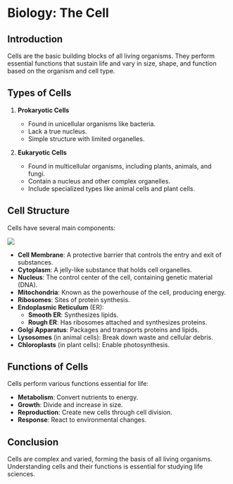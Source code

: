 # Biology: The Cell

## Introduction
Cells are the basic building blocks of all living organisms. They perform essential functions that sustain life and vary in size, shape, and function based on the organism and cell type.

## Types of Cells
1. **Prokaryotic Cells**
   - Found in unicellular organisms like bacteria.
   - Lack a true nucleus.
   - Simple structure with limited organelles.

2. **Eukaryotic Cells**
   - Found in multicellular organisms, including plants, animals, and fungi.
   - Contain a nucleus and other complex organelles.
   - Include specialized types like animal cells and plant cells.

## Cell Structure
Cells have several main components:

![](https://media.istockphoto.com/id/1405605956/vector/anatomy-of-animal-cell.jpg?s=612x612&w=0&k=20&c=cyVt6CT3Sr0R7MRvSe4C3wNYtYnynNguHlhZcF4bxmY=)

- **Cell Membrane**: A protective barrier that controls the entry and exit of substances.
- **Cytoplasm**: A jelly-like substance that holds cell organelles.
- **Nucleus**: The control center of the cell, containing genetic material (DNA).
- **Mitochondria**: Known as the powerhouse of the cell, producing energy.
- **Ribosomes**: Sites of protein synthesis.
- **Endoplasmic Reticulum** (ER):
  - **Smooth ER**: Synthesizes lipids.
  - **Rough ER**: Has ribosomes attached and synthesizes proteins.
- **Golgi Apparatus**: Packages and transports proteins and lipids.
- **Lysosomes** (in animal cells): Break down waste and cellular debris.
- **Chloroplasts** (in plant cells): Enable photosynthesis.

## Functions of Cells
Cells perform various functions essential for life:
- **Metabolism**: Convert nutrients to energy.
- **Growth**: Divide and increase in size.
- **Reproduction**: Create new cells through cell division.
- **Response**: React to environmental changes.
  
## Conclusion
Cells are complex and varied, forming the basis of all living organisms. Understanding cells and their functions is essential for studying life sciences.
